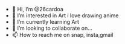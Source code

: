 - 👋 Hi, I’m @26cardoa
- 👀 I’m interested in Art i love drawing anime 
- 🌱 I’m currently learning Art 
- 💞️ I’m looking to collaborate on...
- 📫 How to reach me on snap, insta,gmail

<!---
26cardoa/26cardoa is a ✨ special ✨ repository because its `README.md` (this file) appears on your GitHub profile.
You can click the Preview link to take a look at your changes.
--->
